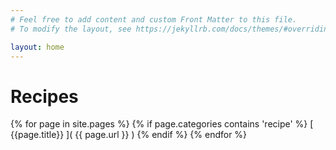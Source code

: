 ```yaml
---
# Feel free to add content and custom Front Matter to this file.
# To modify the layout, see https://jekyllrb.com/docs/themes/#overriding-theme-defaults

layout: home
---
```



# Recipes
{% for page in site.pages %}
  {% if page.categories contains 'recipe' %}
  [ {{page.title}} ]( {{ page.url }} )
  {% endif %}
{% endfor %}

